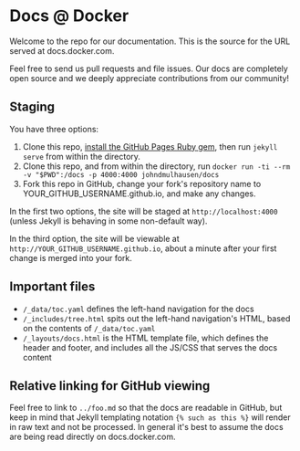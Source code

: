 # Docs @ Docker

Welcome to the repo for our documentation. This is the source for the URL
served at docs.docker.com. 

Feel free to send us pull requests and file issues. Our docs are completely
open source and we deeply appreciate contributions from our community!

## Staging

You have three options:

1) Clone this repo, [install the GitHub Pages Ruby gem](https://help.github.com/articles/setting-up-your-github-pages-site-locally-with-jekyll/), then run `jekyll serve` from within the directory.
2) Clone this repo, and from within the directory, run `docker run -ti --rm -v "$PWD":/docs -p 4000:4000 johndmulhausen/docs`
3) Fork this repo in GitHub, change your fork's repository name to YOUR_GITHUB_USERNAME.github.io, and make any changes.

In the first two options, the site will be staged at `http://localhost:4000` (unless Jekyll is behaving in some non-default way).

In the third option, the site will be viewable at `http://YOUR_GITHUB_USERNAME.github.io`, about a minute after your first change is merged into your fork.

## Important files

- `/_data/toc.yaml` defines the left-hand navigation for the docs
- `/_includes/tree.html` spits out the left-hand navigation's HTML, based on the contents of `/_data/toc.yaml`
- `/_layouts/docs.html` is the HTML template file, which defines the header and footer, and includes all the JS/CSS that serves the docs content

## Relative linking for GitHub viewing

Feel free to link to `../foo.md` so that the docs are readable in GitHub, but keep in mind that Jekyll templating notation
`{% such as this %}` will render in raw text and not be processed. In general it's best to assume the docs are being read
directly on docs.docker.com. 

